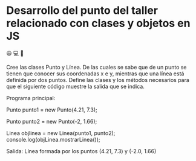 # Desarrollo del punto del taller relacionado con clases y objetos en JS

:smiley:
:computer:
:metal:

Cree las clases Punto y Línea. De las cuales se sabe que de un punto
se tienen que conocer sus coordenadas x e y, mientras que una
línea está definida por dos puntos. Define las clases y los métodos
necesarios para que el siguiente código muestre la salida que se
indica.

Programa principal:

Punto punto1 = new Punto(4.21, 7.3);

Punto punto2 = new Punto(-2, 1.66);

Linea objlinea = new Linea(punto1, punto2);
console.log(objLinea.mostrarLinea());

Salida:
Línea formada por los puntos (4.21, 7.3) y (-2.0, 1.66)
